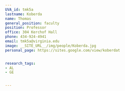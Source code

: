 ```yaml
---
UVA_id: tmk5a
lastname: Koberda
name: Thomas
general_position: faculty
position: Professor
office: 304 Kerchof Hall
phone: 434-924-4941
email: tmk5a@virginia.edu
image: __SITE_URL__/img/people/Koberda.jpg
personal_page: https://sites.google.com/view/koberdat


research_tags:
- AL
- GE


---
```

